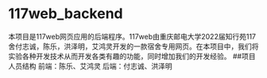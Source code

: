 # 117web_backend
  本项目是117web网页应用的后端程序。117web由重庆邮电大学2022届知行苑117舍付志诚，陈乐，洪泽明，艾鸿灵开发的一款宿舍专用网页。在本项目中，我们将实验各种开发技术从而开发各类有趣的功能，同时增加我们的开发经验。
##项目人员结构
  前端：陈乐、艾鸿灵
  后端：付志诚、洪泽明

